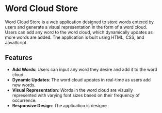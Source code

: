 # Word Cloud Store

Word Cloud Store is a web application designed to store words entered by users and generate a visual representation in the form of a word cloud. Users can add any word to the word cloud, which dynamically updates as more words are added. The application is built using HTML, CSS, and JavaScript.

## Features

- **Add Words**: Users can input any word they desire and add it to the word cloud.
- **Dynamic Updates**: The word cloud updates in real-time as users add new words.
- **Visual Representation**: Words in the word cloud are visually represented with varying font sizes based on their frequency of occurrence.
- **Responsive Design**: The application is designe
